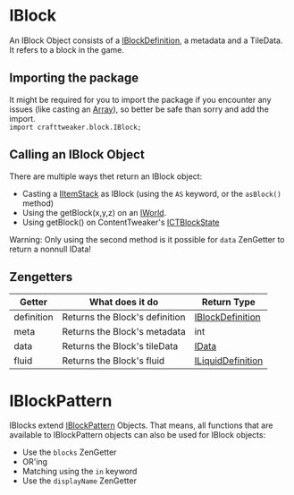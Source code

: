 # IBlock
An IBlock Object consists of a [IBlockDefinition](/Vanilla/Blocks/IBlockDefinition/), a metadata and a TileData.  
It refers to a block in the game.

## Importing the package
It might be required for you to import the package if you encounter any issues (like casting an [Array](/AdvancedFunctions/Arrays_and_Loops/)), so better be safe than sorry and add the import.  
`import crafttweaker.block.IBlock;`

## Calling an IBlock Object

There are multiple ways thet return an IBlock object:

* Casting a [IItemStack](/Vanilla/Items/IItemStack/) as IBlock (using the `AS` keyword, or the `asBlock()` method)
* Using the getBlock(x,y,z) on an [IWorld](/Vanilla/World/IWorld/).
* Using getBlock() on ContentTweaker's [ICTBlockState](/Mods/ContentTweaker/Vanilla/Types/Block/ICTBlockState/)

Warning: Only using the second method is it possible for `data` ZenGetter to return a nonnull IData!

## Zengetters

| Getter     | What does it do                | Return Type                            |
|------------|--------------------------------|----------------------------------------|
| definition | Returns the Block's definition | [IBlockDefinition](/Vanilla/Blocks/IBlockDefinition/)   |
| meta       | Returns the Block's metadata   | int                                    |
| data       | Returns the Block's tileData   | [IData](/Vanilla/Data/IData/)           |
| fluid      | Returns the Block's fluid      | [ILiquidDefinition](/Vanilla/Liquids/ILiquidDefinition/)   |



# IBlockPattern

IBlocks extend [IBlockPattern](/Vanilla/Blocks/IBlockPattern/) Objects. That means, all functions that are available to IBlockPattern objects can also be used for IBlock objects:

* Use the `blocks` ZenGetter
* OR'ing
* Matching using the `in` keyword
* Use the `displayName` ZenGetter
